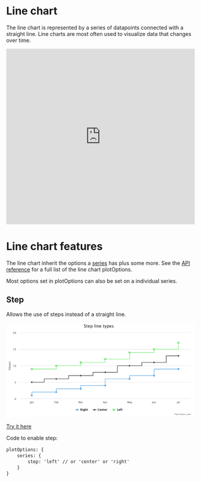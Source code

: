 Line chart
==========

The line chart is represented by a series of datapoints connected with a straight line. Line charts are most often used to visualize data that changes over time.

<iframe style="width: 100%; height: 470px; border: none;" src="https://www.highcharts.com/samples/embed/highcharts/demo/line-chart" allow="fullscreen"></iframe>

Line chart features
===================

The line chart inherit the options a [series](https://highcharts.com/docs/chart-concepts/series) has plus some more. See the [API reference](https://api.highcharts.com/highcharts/plotOptions.line) for a full list of the line chart plotOptions.

Most options set in plotOptions can also be set on a individual series.

Step
----

Allows the use of steps instead of a straight line.

![step_demo.png](step_demo.png)

[Try it here](https://highcharts.com/samples/highcharts/plotoptions/line-step/)

Code to enable step:


    plotOptions: {
        series: {
            step: 'left' // or 'center' or 'right'
        }
    }